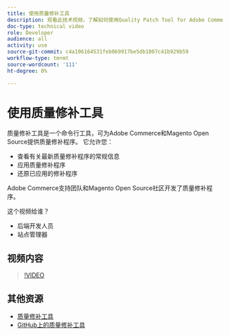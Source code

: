 ```yaml
---
title: 使用质量修补工具
description: 观看此技术视频，了解如何使用Quality Patch Tool for Adobe Commerce和Magento Open Source。
doc-type: technical video
role: Developer
audience: all
activity: use
source-git-commit: c4a106164531feb069917be5db1007c41b929b59
workflow-type: tm+mt
source-wordcount: '111'
ht-degree: 0%

---
```


# 使用质量修补工具

质量修补工具是一个命令行工具，可为Adobe Commerce和Magento Open Source提供质量修补程序。 它允许您：

- 查看有关最新质量修补程序的常规信息
- 应用质量修补程序
- 还原已应用的修补程序

Adobe Commerce支持团队和Magento Open Source社区开发了质量修补程序。

这个视频给谁？

- 后端开发人员
- 站点管理器

## 视频内容

>[!VIDEO](https://video.tv.adobe.com/v/344000?quality=12&learn=on)

## 其他资源

- [质量修补工具](https://devdocs.magento.com/quality-patches/tool.html)
- [GitHub上的质量修补工具](https://github.com/magento/quality-patches)
